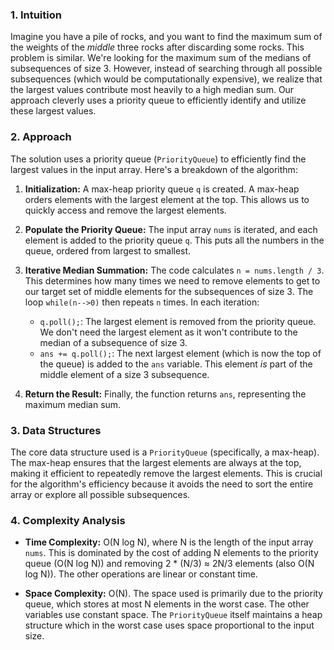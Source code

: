 ### 1. Intuition

Imagine you have a pile of rocks, and you want to find the maximum sum of the weights of the *middle* three rocks after discarding some rocks.  This problem is similar. We're looking for the maximum sum of the medians of subsequences of size 3.  However, instead of searching through all possible subsequences (which would be computationally expensive), we realize that the largest values contribute most heavily to a high median sum.  Our approach cleverly uses a priority queue to efficiently identify and utilize these largest values.


### 2. Approach

The solution uses a priority queue (`PriorityQueue`) to efficiently find the largest values in the input array. Here's a breakdown of the algorithm:

1. **Initialization:** A max-heap priority queue `q` is created.  A max-heap orders elements with the largest element at the top.  This allows us to quickly access and remove the largest elements.

2. **Populate the Priority Queue:** The input array `nums` is iterated, and each element is added to the priority queue `q`.  This puts all the numbers in the queue, ordered from largest to smallest.

3. **Iterative Median Summation:**  The code calculates `n = nums.length / 3`. This determines how many times we need to remove elements to get to our target set of middle elements for the subsequences of size 3.  The loop `while(n-->0)` then repeats `n` times. In each iteration:
    - `q.poll();`: The largest element is removed from the priority queue.  We don't need the largest element as it won't contribute to the median of a subsequence of size 3.
    - `ans += q.poll();`: The next largest element (which is now the top of the queue) is added to the `ans` variable. This element *is* part of the middle element of a size 3 subsequence.

4. **Return the Result:** Finally, the function returns `ans`, representing the maximum median sum.


### 3. Data Structures

The core data structure used is a `PriorityQueue` (specifically, a max-heap). The max-heap ensures that the largest elements are always at the top, making it efficient to repeatedly remove the largest elements.  This is crucial for the algorithm's efficiency because it avoids the need to sort the entire array or explore all possible subsequences.


### 4. Complexity Analysis

- **Time Complexity:** O(N log N), where N is the length of the input array `nums`. This is dominated by the cost of adding N elements to the priority queue (O(N log N)) and removing 2 * (N/3) ≈ 2N/3 elements (also O(N log N)).  The other operations are linear or constant time.

- **Space Complexity:** O(N). The space used is primarily due to the priority queue, which stores at most N elements in the worst case.  The other variables use constant space.  The `PriorityQueue` itself maintains a heap structure which in the worst case uses space proportional to the input size.
